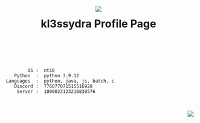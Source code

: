 <p align="center">
  <img src="https://i.pinimg.com/originals/6a/b9/89/6ab989220357141ba8d203e2ab664264.gif">
  <h1 align="center" style="padding-top:0px; margin-top: 0px; ">kl3ssydra Profile Page</h1> 
</p>
<br>
<br>
<br>
<p align="left">
  <pre>
    <code style="margin-left:45;">
         OS :  nt10
    Python  :  python 3.9.12
 Languages  :  python, java, js, batch, c
    Discord :  776077071515516928
     Server :  1000023123216830576
    </code>
  </pre>
</p>

<p align="right">
  <img src="https://github-readme-stats.vercel.app/api?username=kl3ssydra&count_private=true&bg_color=30,595959,2e2c2c&title_color=fff&text_color=fff">
</p>
<br>
<br>    
<br>
